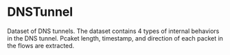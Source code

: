 # DNSTunnel
Dataset of DNS tunnels.
The dataset contains 4 types of internal behaviors in the DNS tunnel.
Pcaket length, timestamp, and direction of each packet in the flows are extracted.
